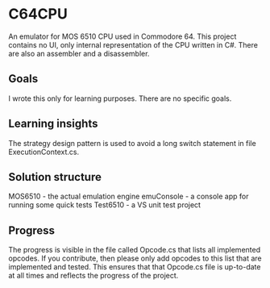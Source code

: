 # C64CPU
An emulator for MOS 6510 CPU used in Commodore 64. This project contains no UI, only internal representation of the CPU written in C#. There are also an assembler and a disassembler. 

## Goals

I wrote this only for learning purposes. There are no specific goals.

## Learning insights

The strategy design pattern is used to avoid a long switch statement in file ExecutionContext.cs. 

## Solution structure

MOS6510 - the actual emulation engine
emuConsole - a console app for running some quick tests
Test6510 - a VS unit test project 

## Progress

The progress is visible in the file called Opcode.cs that lists all implemented opcodes. If you contribute, then please only add opcodes to this list that are implemented and tested. This ensures that that Opcode.cs file is up-to-date at all times and reflects the progress of the project. 

